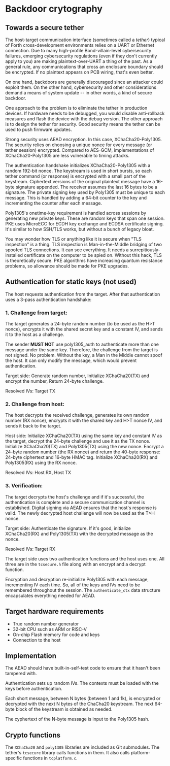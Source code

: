 # Backdoor crytography

## Towards a secure tether

The host-target communication interface (sometimes called a *tether*) typical of Forth cross-development environments relies on a UART or Ethernet connection. Due to many high-profile Bond-villain-level cybersecurity failures, emerging cybersecurity regulations (even if they don't currently apply to you) are making plaintext-over-UART a thing of the past. As a general rule, any communications that cross an enclosure boundary should be encrypted. If no plaintext appears on PCB wiring, that's even better.

On one hand, backdoors are generally discouraged since an attacker could exploit them. On the other hand, cybersecurity and other considerations demand a means of system update -- in other words, a kind of secure backdoor.

One approach to the problem is to eliminate the tether in production devices. If hardware needs to be debugged, you would disable anti-rollback measures and flash the device with the debug version. The other approach is to design the tether for security. Good security means the tether can be used to push firmware updates.

Strong security uses AEAD encryption. In this case, XChaCha20-Poly1305. The security relies on choosing a unique nonce for every message (or tether session) encrypted. Compared to AES-GCM, implementations of XChaCha20-Poly1305 are less vulnerable to timing attacks.

The authentication handshake initializes XChaCha20-Poly1305 with a random 192-bit nonce. The keystream is used in short bursts, so each tether command (or response) is encrypted with a small part of the keystream. Ciphertext versions of the original plaintext message have a 16-byte signature appended. The receiver assumes the last 16 bytes to be a signature. The private signing key used by Poly1305 must be unique to each message. This is handled by adding a 64-bit counter to the key and incrementing the counter after each message.

Poly1305's onetime-key requirement is handled across sessions by generating new private keys. These are random keys that span one session. PKE uses MicroECC for ECDH key exchange and ECDSA certificate signing. It's similar to how SSH/TLS works, but without a bunch of legacy bloat.

You may wonder how TLS or anything like it is secure when "TLS inspection" is a thing. TLS inspection is Man-in-the-Middle bridging of two spoofed TLS connections. It can see everything. It needs a surrepitiously-installed certificate on the computer to be spied on. Without this hack, TLS is theoretically secure. PKE algorithms have increasing quantum resistance problems, so allowance should be made for PKE upgrades.

## Authentication for static keys (not used)

The host requests authentication from the target. After that authentication uses a 3-pass authentication handshake:

### 1. Challenge from target:
The target generates a 24-byte random number (to be used as the H>T nonce), encrypts it with the shared secret key and a constant IV, and sends it to the host as a challenge.

The sender **MUST NOT** use poly1305_auth to authenticate more than one message under the same key. Therefore, the challenge from the target is not signed. No problem. Without the key, a Man in the Middle cannot spoof the host. It can only modify the message, which would prevent authentication.

Target side: Generate random number, Initialize XChaCha20(TX) and encrypt the number, Return 24-byte challenge.

Resolved IVs: Target TX

### 2. Challenge from host:
The host decrypts the received challenge, generates its own random number (RX nonce), encrypts it with the shared key and H>T nonce IV, and sends it back to the target.

Host side: Initialize XChaCha20(TX) using the same key and constant IV as the target, decrypt the 24-byte challenge and use it as the TX nonce. Initialize XChaCha20(TX) and Poly1305(TX) using the new nonce. Encrypt a 24-byte random number (the RX nonce) and return the 40-byte response: 24-byte ciphertext and 16-byte HMAC tag. Initialize XChaCha20(RX) and Poly1305(RX) using the RX nonce.

Resolved IVs: Host RX, Host TX

### 3. Verification:
The target decrypts the host's challenge and if it's successful, the authentication is complete and a secure communication channel is established. Digital signing via AEAD ensures that the host's response is valid. The newly decrypted host challenge will now be used as the T>H nonce.

Target side: Authenticate the signature. If it's good, initialize XChaCha20(RX) and Poly1305(TX) with the decrypted message as the nonce.

Resolved IVs: Target RX

The target side uses two authentication functions and the host uses one. All three are in the `tcsecure.h` file along with an encrypt and a decrypt function.

Encryption and decryption re-initialize Poly1305 with each message, incrementing IV each time. So, all of the keys and IVs need to be remembered throughout the session. The `authenticate_ctx` data structure encapsulates everything needed for AEAD.

## Target hardware requirements

* True random number generator
* 32-bit CPU such as ARM or RISC-V
* On-chip Flash memory for code and keys
* Connection to the host

## Implementation

The AEAD should have built-in-self-test code to ensure that it hasn't been tampered with.

Authentication sets up random IVs. The contexts must be loaded with the keys before authentication.

Each short message, between N bytes (between 1 and 1k), is encrypted or decrypted with the next N bytes of the ChaCha20 keystream. The next 64-byte block of the keystream is obtained as needed.

The cyphertext of the N-byte message is input to the Poly1305 hash.

## Crypto functions

The `XChaCha20` and `poly1305` libraries are included as Git submodules. The tether's `tcsecure` library calls functions in them. It also calls platform-specific functions in `tcplatform.c`.
